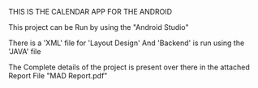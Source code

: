 THIS IS THE CALENDAR APP FOR THE ANDROID

 This project can be Run by using the "Android Studio"

 There is a 'XML' file for 'Layout Design' 
 And 'Backend' is run using the 'JAVA' file

 The Complete details of the project is present over there in the attached Report File "MAD Report.pdf"
